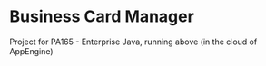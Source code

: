 # Business Card Manager

Project for PA165 - Enterprise Java, running above (in the cloud of AppEngine)
